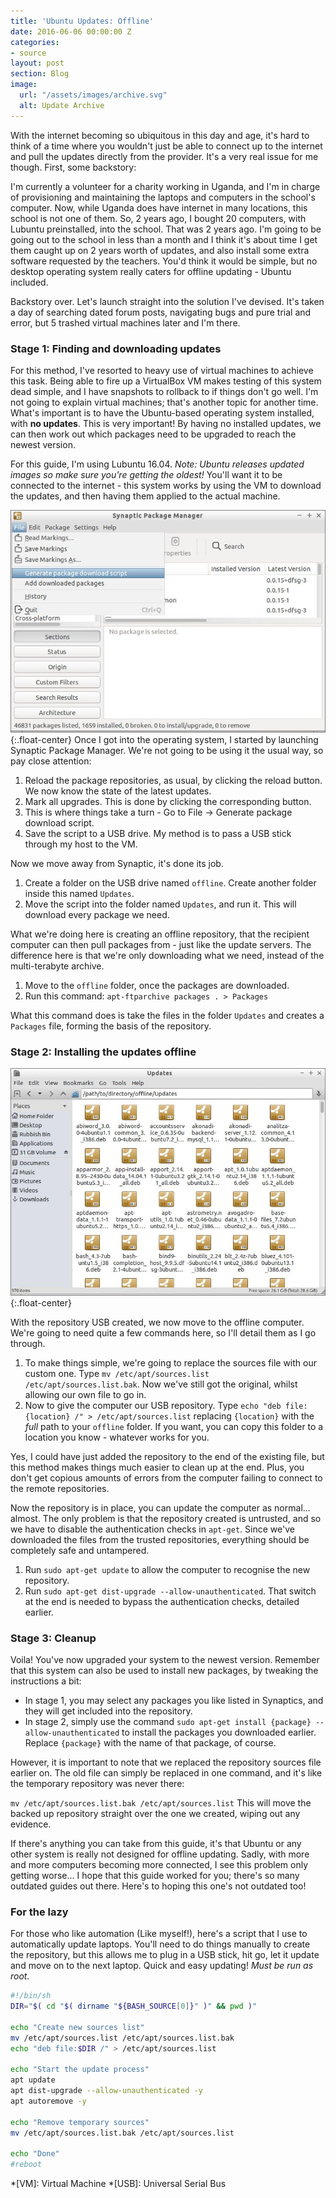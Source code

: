 ```yaml
---
title: 'Ubuntu Updates: Offline'
date: 2016-06-06 00:00:00 Z
categories:
- source
layout: post
section: Blog
image:
  url: "/assets/images/archive.svg"
  alt: Update Archive
---
```


With the internet becoming so ubiquitous in this day and age, it's hard to think of a time where you wouldn't just be able to connect up to the internet and pull the updates directly from the provider. It's a very real issue for me though. First, some backstory:

I'm currently a volunteer for a charity working in Uganda, and I'm in charge of provisioning and maintaining the laptops and computers in the school's computer. Now, while Uganda does have internet in many locations, this school is not one of them. So, 2 years ago, I bought 20 computers, with Lubuntu preinstalled, into the school.
That was 2 years ago. I'm going to be going out to the school in less than a month and I think it's about time I get them caught up on 2 years worth of updates, and also install some extra software requested by the teachers. You'd think it would be simple, but no desktop operating system really caters for offline updating - Ubuntu included.

Backstory over. Let's launch straight into the solution I've devised. It's taken a day of searching dated forum posts, navigating bugs and pure trial and error, but 5 trashed virtual machines later and I'm there.

### Stage 1: Finding and downloading updates

For this method, I've resorted to heavy use of virtual machines to achieve this task. Being able to fire up a VirtualBox VM makes testing of this system dead simple, and I have snapshots to rollback to if things don't go well. I'm not going to explain virtual machines; that's another topic for another time. What's important is to have the Ubuntu-based operating system installed, with **no updates**. This is very important! By having no installed updates, we can then work out which packages need to be upgraded to reach the newest version.

For this guide, I'm using Lubuntu 16.04. *Note: Ubuntu releases updated images so make sure you're getting the oldest!* You'll want it to be connected to the internet - this system works by using the VM to download the updates, and then having them applied to the actual machine.

![Synaptic Package Manager](/assets/images/synaptic.jpg){:.float-center}
Once I got into the operating system, I started by launching Synaptic Package Manager. We're not going to be using it the usual way, so pay close attention:

1. Reload the package repositories, as usual, by clicking the reload button. We now know the state of the latest updates.
2. Mark all upgrades. This is done by clicking the corresponding button.
3. This is where things take a turn - Go to File -> Generate package download script.
4. Save the script to a USB drive. My method is to pass a USB stick through my host to the VM.

Now we move away from Synaptic, it's done its job.

1. Create a folder on the USB drive named `offline`. Create another folder inside this named `Updates`.
2. Move the script into the folder named `Updates`, and run it. This will download every package we need.

What we're doing here is creating an offline repository, that the recipient computer can then pull packages from - just like the update servers. The difference here is that we're only downloading what we need, instead of the multi-terabyte archive.

1. Move to the `offline` folder, once the packages are downloaded.
2. Run this command: `apt-ftparchive packages . > Packages`

What this command does is take the files in the folder `Updates` and creates a `Packages` file, forming the basis of the repository.

### Stage 2: Installing the updates offline
![Synaptic Package Manager](/assets/images/updates.jpg){:.float-center}

With the repository USB created, we now move to the offline computer. We're going to need quite a few commands here, so I'll detail them as I go through.

1. To make things simple, we're going to replace the sources file with our custom one. Type `mv /etc/apt/sources.list /etc/apt/sources.list.bak`. Now we've still got the original, whilst allowing our own file to go in.
2. Now to give the computer our USB repository. Type `echo "deb file:{location} /" > /etc/apt/sources.list` replacing `{location}` with the *full* path to your `offline` folder. If you want, you can copy this folder to a location you know - whatever works for you.

Yes, I could have just added the repository to the end of the existing file, but this method makes things much easier to clean up at the end. Plus, you don't get copious amounts of errors from the computer failing to connect to the remote repositories.

Now the repository is in place, you can update the computer as normal... almost. The only problem is that the repository created is untrusted, and so we have to disable the authentication checks in `apt-get`. Since we've downloaded the files from the trusted repositories, everything should be completely safe and untampered.

1. Run `sudo apt-get update` to allow the computer to recognise the new repository.
2. Run `sudo apt-get dist-upgrade --allow-unauthenticated`. That switch at the end is needed to bypass the authentication checks, detailed earlier.

### Stage 3: Cleanup

Voila! You've now upgraded your system to the newest version. Remember that this system can also be used to install new packages, by tweaking the instructions a bit:

* In stage 1, you may select any packages you like listed in Synaptics, and they will get included into the repository.
* In stage 2, simply use the command `sudo apt-get install {package} --allow-unauthenticated` to install the packages you downloaded earlier. Replace `{package}` with the name of that package, of course.

However, it is important to note that we replaced the repository sources file earlier on. The old file can simply be replaced in one command, and it's like the temporary repository was never there:

`mv /etc/apt/sources.list.bak /etc/apt/sources.list` This will move the backed up repository straight over the one we created, wiping out any evidence.

If there's anything you can take from this guide, it's that Ubuntu or any other system is really not designed for offline updating. Sadly, with more and more computers becoming more connected, I see this problem only getting worse... I hope that this guide worked for you; there's so many outdated guides out there. Here's to hoping this one's not outdated too!

### For the lazy

For those who like automation (Like myself!), here's a script that I use to automatically update laptops. You'll need to do things manually to create the repository, but this allows me to plug in a USB stick, hit go, let it update and move on to the next laptop. Quick and easy updating! *Must be run as root.*

``` sh
#!/bin/sh
DIR="$( cd "$( dirname "${BASH_SOURCE[0]}" )" && pwd )"

echo "Create new sources list"
mv /etc/apt/sources.list /etc/apt/sources.list.bak
echo "deb file:$DIR /" > /etc/apt/sources.list

echo "Start the update process"
apt update
apt dist-upgrade --allow-unauthenticated -y
apt autoremove -y

echo "Remove temporary sources"
mv /etc/apt/sources.list.bak /etc/apt/sources.list

echo "Done"
#reboot
```

*[VM]: Virtual Machine
*[USB]: Universal Serial Bus
